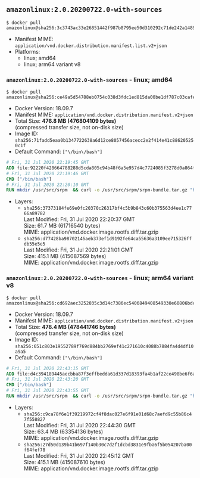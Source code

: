## `amazonlinux:2.0.20200722.0-with-sources`

```console
$ docker pull amazonlinux@sha256:3c3743ac33e26851442f987b8795ee50d310292c71de242a1489150af92a93c4
```

-	Manifest MIME: `application/vnd.docker.distribution.manifest.list.v2+json`
-	Platforms:
	-	linux; amd64
	-	linux; arm64 variant v8

### `amazonlinux:2.0.20200722.0-with-sources` - linux; amd64

```console
$ docker pull amazonlinux@sha256:ce49a5d54788eb0754c038d3fdc1ed815da00be1df787c03cafea1503766fcc1
```

-	Docker Version: 18.09.7
-	Manifest MIME: `application/vnd.docker.distribution.manifest.v2+json`
-	Total Size: **476.8 MB (476804109 bytes)**  
	(compressed transfer size, not on-disk size)
-	Image ID: `sha256:71fadd5eaa0b1347722638a6d12ce8057456acecc2e2f414e41c886205250c1f`
-	Default Command: `["\/bin\/bash"]`

```dockerfile
# Fri, 31 Jul 2020 22:19:45 GMT
ADD file:92220f428664788288d5cda805c94b48f6a5e957d4c7724085f3278d0a864f6d in / 
# Fri, 31 Jul 2020 22:19:46 GMT
CMD ["/bin/bash"]
# Fri, 31 Jul 2020 22:20:10 GMT
RUN mkdir /usr/src/srpm  && curl -o /usr/src/srpm/srpm-bundle.tar.gz "https://amazon-linux-docker-sources.s3-accelerate.amazonaws.com/srpm-bundle-4a2709d0b184c9b7a5e4b01c08f0a95ddb949a8af3fb12847920b6fc8cad8033.tar.gz"  && echo "d51679d0ed0ab3b0a8eb3c2a40b03e5c5e6d7b11a13fa6f729b2461204dfb1b0  /usr/src/srpm/srpm-bundle.tar.gz" | sha256sum -c -
```

-	Layers:
	-	`sha256:37373184fe69e0fc20370c26317bf4c5b9b843c60b375563d4ee1c7766a89782`  
		Last Modified: Fri, 31 Jul 2020 22:20:37 GMT  
		Size: 61.7 MB (61716540 bytes)  
		MIME: application/vnd.docker.image.rootfs.diff.tar.gzip
	-	`sha256:d77428ba98702146aeb373ef1d9192fe64ca55636a3109ee715326ffdb55e5e5`  
		Last Modified: Fri, 31 Jul 2020 22:21:01 GMT  
		Size: 415.1 MB (415087569 bytes)  
		MIME: application/vnd.docker.image.rootfs.diff.tar.gzip

### `amazonlinux:2.0.20200722.0-with-sources` - linux; arm64 variant v8

```console
$ docker pull amazonlinux@sha256:cd692aec3252035c3d14c7386ec5406849408549330e60806bdcd01c1290e59b
```

-	Docker Version: 18.09.7
-	Manifest MIME: `application/vnd.docker.distribution.manifest.v2+json`
-	Total Size: **478.4 MB (478441746 bytes)**  
	(compressed transfer size, not on-disk size)
-	Image ID: `sha256:651c803e19552789f769d884bb2769ef41c271610c4088b7884fa4d4df10a9a5`
-	Default Command: `["\/bin\/bash"]`

```dockerfile
# Fri, 31 Jul 2020 22:43:15 GMT
ADD file:d4c394189445aecbba87f3effbedda61d337d18393fa4b1af22ce498be6f6af0 in / 
# Fri, 31 Jul 2020 22:43:20 GMT
CMD ["/bin/bash"]
# Fri, 31 Jul 2020 22:43:55 GMT
RUN mkdir /usr/src/srpm  && curl -o /usr/src/srpm/srpm-bundle.tar.gz "https://amazon-linux-docker-sources.s3-accelerate.amazonaws.com/srpm-bundle-4a2709d0b184c9b7a5e4b01c08f0a95ddb949a8af3fb12847920b6fc8cad8033.tar.gz"  && echo "d51679d0ed0ab3b0a8eb3c2a40b03e5c5e6d7b11a13fa6f729b2461204dfb1b0  /usr/src/srpm/srpm-bundle.tar.gz" | sha256sum -c -
```

-	Layers:
	-	`sha256:c9ca78f6e1f39219972cf4f8dac027e6f91e01d68c7aefd9c55b86c47f558827`  
		Last Modified: Fri, 31 Jul 2020 22:44:30 GMT  
		Size: 63.4 MB (63354136 bytes)  
		MIME: application/vnd.docker.image.rootfs.diff.tar.gzip
	-	`sha256:27d50d139b41b697f140b30c7d2f1dcbd3831e9fba6f5b054207ba00f64fef78`  
		Last Modified: Fri, 31 Jul 2020 22:45:12 GMT  
		Size: 415.1 MB (415087610 bytes)  
		MIME: application/vnd.docker.image.rootfs.diff.tar.gzip
